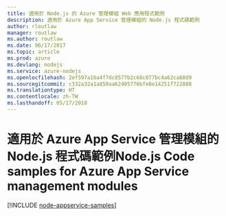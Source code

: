 ```yaml
---
title: 適用於 Node.js 的 Azure 管理模組 Web 應用程式範例
description: 適用於 Azure App Service 管理模組的 Node.js 程式碼範例
author: rloutlaw
manager: routlaw
ms.author: routlaw
ms.date: 06/17/2017
ms.topic: article
ms.prod: azure
ms.devlang: nodejs
ms.service: azure-nodejs
ms.openlocfilehash: 2ef597a16a4f7dc8577b2c68c077bc4a62ca68d9
ms.sourcegitcommit: c332a32a1a850aa62405776bfe0e14251f722888
ms.translationtype: HT
ms.contentlocale: zh-TW
ms.lasthandoff: 05/17/2018
---
```

# <a name="nodejs-code-samples-for-azure-app-service-management-modules"></a><span data-ttu-id="ea00c-103">適用於 Azure App Service 管理模組的 Node.js 程式碼範例</span><span class="sxs-lookup"><span data-stu-id="ea00c-103">Node.js Code samples for Azure App Service management modules</span></span>

[!INCLUDE [node-appservice-samples](../docs-ref-conceptual/includes/appservice-samples.md)]
